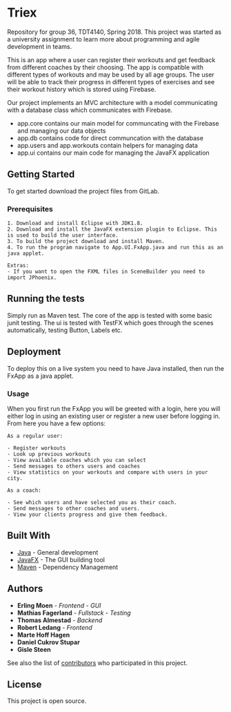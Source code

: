 # Triex

Repository for group 36, TDT4140, Spring 2018. 
This project was started as a university assignment to learn more about programming and agile development in teams.

This is an app where a user can register their workouts and get feedback from different coaches by their choosing. 
The app is compatible with different types of workouts and may be used by all age groups. 
The user will be able to track their progress in different types of exercises and see their workout history which is stored using Firebase.

Our project implements an MVC architecture with a model communicating with a database class which communicates with Firebase.

 * app.core contains our main model for communcating with the Firebase and managing our data objects
 * app.db contains code for direct communcation with the database
 * app.users and app.workouts contain helpers for managing data
 * app.ui contains our main code for managing the JavaFX application


## Getting Started

To get started download the project files from GitLab.

### Prerequisites

    
    1. Download and install Eclipse with JDK1.8. 
    2. Download and install the JavaFX extension plugin to Eclipse. This is used to build the user interface.
    3. To build the project download and install Maven.
    4. To run the program navigate to App.UI.FxApp.java and run this as an java applet.
    
    Extras:
    - If you want to open the FXML files in SceneBuilder you need to import JPhoenix.





## Running the tests

Simply run as Maven test. The core of the app is tested with some basic junit testing. The ui is tested with TestFX which goes through the scenes automatically, testing Button, Labels etc.



## Deployment

To deploy this on a live system you need to have Java installed, then run the FxApp as a java applet.

### Usage
When you first run the FxApp you will be greeted with a login, here you will either log in using an existing user or register a new user before logging in.
From here you have a few options:

    As a regular user:
    
    - Register workouts
    - Look up previous workouts
    - View available coaches which you can select
    - Send messages to others users and coaches
    - View statistics on your workouts and compare with users in your city.
    
    As a coach:
    
    - See which users and have selected you as their coach.
    - Send messages to other coaches and users.
    - View your clients progress and give them feedback.



## Built With

* [Java](http://www.oracle.com/technetwork/java/javase/downloads/jdk8-downloads-2133151.html) - General development
* [JavaFX](http://www.oracle.com/technetwork/java/javase/overview/javafx-overview-2158620.html) - The GUI building tool
* [Maven](https://maven.apache.org/) - Dependency Management


## Authors

* **Erling Moen** - *Frontend - GUI*
* **Mathias Fagerland** - *Fullstack - Testing*
* **Thomas Almestad** - *Backend*
* **Robert Ledang**  - *Frontend*
* **Marte Hoff Hagen** 
* **Daniel Cukrov Stupar** 
* **Gisle Steen** 





See also the list of [contributors](https://gitlab.stud.iie.ntnu.no/tdt4140-2018/36/graphs/master) who participated in this project.

## License

This project is open source.


